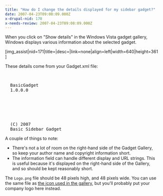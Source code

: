 ```yaml
---
title: "How do I change the details displayed for my sidebar gadget?"
date: 2007-04-23T09:08:09.000Z
x-drupal-nid: 170
x-needs-review: 2007-04-23T09:08:09.000Z
---
```

When you click on "Show details" in the Windows Vista gadget gallery, Windows displays various information about the selected gadget.

[img_assist|nid=171|title=|desc=|link=none|align=left|width=640|height=361]

These details come from your Gadget.xml file:

<pre><?xml version="1.0" encoding="utf-8" ?>
<gadget>
  <name>BasicGadget</name>
  <version>1.0.0.0</version>

  <author name="Roger Lipscombe">
    <info url="http://www.differentpla.net/content/" text="differentpla.net" />
    <logo src="Logo.png" />
  </author>

  <copyright>(C) 2007</copyright>
  <description>Basic Sidebar Gadget</description>
</gadget></pre>

A couple of things to note:

*   There's not a lot of room on the right-hand side of the Gadget Gallery, so keep your author name and copyright information short.
*   The information field can handle different display and URL strings. This is useful because it's displayed on the right-hand side of the Gallery, and so should be kept reasonably short.

The `Logo.png` file should be 48 pixels high, and 48 pixels wide. You can use the same file as [the icon used in the gallery](/content/2007/04/how-do-i-change-the-icon-used-by-my-gadget), but you'll probably put your company logo here instead.
